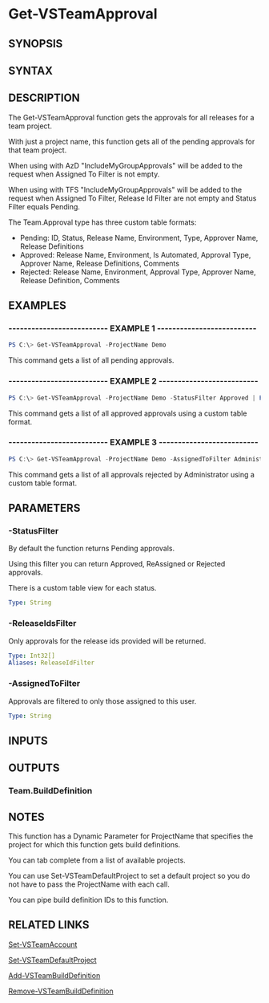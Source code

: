 <!-- #include "./common/header.md" -->

# Get-VSTeamApproval

## SYNOPSIS

<!-- #include "./synopsis/Get-VSTeamApproval.md" -->

## SYNTAX

## DESCRIPTION

The Get-VSTeamApproval function gets the approvals for all releases for a team project.

With just a project name, this function gets all of the pending approvals for that team project.

When using with AzD "IncludeMyGroupApprovals" will be added to the request when Assigned To Filter is not empty.

When using with TFS "IncludeMyGroupApprovals" will be added to the request when Assigned To Filter, Release Id Filter are not empty and Status Filter equals Pending.

The Team.Approval type has three custom table formats:

- Pending: ID, Status, Release Name, Environment, Type, Approver Name, Release Definitions
- Approved: Release Name, Environment, Is Automated, Approval Type, Approver Name, Release Definitions, Comments
- Rejected: Release Name, Environment, Approval Type, Approver Name, Release Definition, Comments

## EXAMPLES

### -------------------------- EXAMPLE 1 --------------------------

```PowerShell
PS C:\> Get-VSTeamApproval -ProjectName Demo
```

This command gets a list of all pending approvals.

### -------------------------- EXAMPLE 2 --------------------------

```PowerShell
PS C:\> Get-VSTeamApproval -ProjectName Demo -StatusFilter Approved | Format-Table -View Approved
```

This command gets a list of all approved approvals using a custom table format.

### -------------------------- EXAMPLE 3 --------------------------

```PowerShell
PS C:\> Get-VSTeamApproval -ProjectName Demo -AssignedToFilter Administrator -StatusFilter Rejected | FT -View Rejected
```

This command gets a list of all approvals rejected by Administrator using a custom table format.

## PARAMETERS

<!-- #include "./params/projectName.md" -->

### -StatusFilter

By default the function returns Pending approvals.

Using this filter you can return Approved, ReAssigned or Rejected approvals.

There is a custom table view for each status.

```yaml
Type: String
```

### -ReleaseIdsFilter

Only approvals for the release ids provided will be returned.

```yaml
Type: Int32[]
Aliases: ReleaseIdFilter
```

### -AssignedToFilter

Approvals are filtered to only those assigned to this user.

```yaml
Type: String
```

## INPUTS

## OUTPUTS

### Team.BuildDefinition

## NOTES

This function has a Dynamic Parameter for ProjectName that specifies the project for which this function gets build definitions.

You can tab complete from a list of available projects.

You can use Set-VSTeamDefaultProject to set a default project so you do not have to pass the ProjectName with each call.

You can pipe build definition IDs to this function.

## RELATED LINKS

[Set-VSTeamAccount](Set-VSTeamAccount.md)

[Set-VSTeamDefaultProject](Set-VSTeamDefaultProject.md)

[Add-VSTeamBuildDefinition](Add-VSTeamBuildDefinition.md)

[Remove-VSTeamBuildDefinition](Remove-VSTeamBuildDefinition.md)
